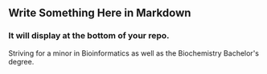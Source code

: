 ## Write Something Here in Markdown
### It will display at the bottom of your repo.


Striving for a minor in Bioinformatics as well as the Biochemistry Bachelor's degree.
